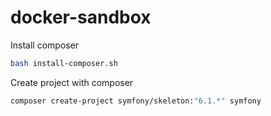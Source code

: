 # docker-sandbox

Install composer

```bash
bash install-composer.sh
```

Create project with composer

```bash
composer create-project symfony/skeleton:"6.1.*" symfony
```

